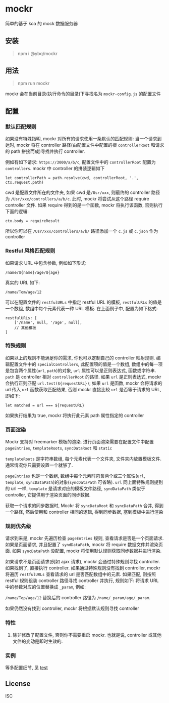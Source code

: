 # mockr
简单的基于 koa 的 mock 数据服务器


## 安装

> npm i @ybq/mockr

## 用法

> npm run mockr

mockr 会在当前目录(执行命令的目录)下寻找名为 `mockr-config.js` 的配置文件

## 配置

### 默认匹配规则
如果没有特殊指明, mockr 对所有的请求使用一条默认的匹配规则: 当一个请求到达时, mockr 将在 controller 路径(由配置文件中配置的根 `controllerRoot` 和请求的 path 拼接而成)寻找并执行 controller.

例如有如下请求: `https://3000/a/b/c`, 配置文件中的 `controllerRoot` 配置为 `controllers`. mockr 中 controller 的拼装逻辑如下
```
let controllerPath = path.resolve(cwd, controllerRoot, '.', ctx.request.path)
```
cwd 是配置文件所在的文件夹, 如果 cwd 是`/Usr/xxx`, 则最终的 controller 路径为 `/Usr/xxx/controllers/a/b/c`. 此时, mockr 将尝试从这个路径 require controller 文件. 如果 require 得到的是一个函数, mockr 将执行该函数, 否则执行下面的逻辑:

```
ctx.body = requireResult
```
所以你可以在 `/Usr/xxx/controllers/a/b/` 路径添加一个 `c.js` 或 `c.json` 作为 controller

### Restful 风格匹配规则
如果请求 URL 中包含参数, 例如如下形式:

`/name/${name}/age/${age}`

真实的 URL 如下:

`/name/Tom/age/12`

可以在配置文件的 `restfulURLs` 中指定 restful URL 的模板, `restfulURLs` 的值是一个数组, 数组中每个元素代表一种 URL 模板. 在上面例子中, 配置为如下格式:

```
restfulURLs: [
    ['/name', null, '/age', null],
    // 其他模板
]
```

### 特殊规则
如果以上的规则不能满足你的需求, 你也可以定制自己的 controller 映射规则. 编辑配置文件中的 `specialControllers`, 此配置项的值是一个数组, 数组中的每一项是包含两个属性(`url`, `path`)的对象, `url` 属性可以是正则表达式, 函数或字符串. `path` 是 controller 相对 `controllerRoot` 的路径. 如果 `url` 是正则表达式, mockr 会执行正则匹配 `url.test(${requestURL})`; 如果 `url` 是函数, mockr 会将请求的 url 传入 `url` 函数获取匹配结果, 否则 mockr 直接比较 `url` 是否等于请求的 URL, 即如下:
```
let matched = url === ${requestURL}
```
如果执行结果为 true, mockr 将执行此元素 path 属性指定的 controller

### 页面渲染
Mockr 支持对 freemarker 模板的渲染. 进行页面渲染需要在配置文件中配置 `pageEntries`, `templateRoots`, `syncDataRoot` 和 `static`

`templateRoots` 是字符串数组, 每个元素代表一个文件夹, 文件夹内放置模板文件. 通常情况你只需要设置一个就够了.

`pageEntries` 也是一个数组, 数组中每个元素时包含两个或三个属性(`url`, `template`, `syncDataPath`)的对象(`syncDataPath` 可省略). `url` 同上面特殊规则提到的 url 一样, `template` 是请求对应的模板文件路径, `syndDataPath` 类似于 controller, 它提供用于渲染页面的同步数据.

获取一个请求的同步数据时, Mockr 将 `syncDataRoot` 和 `syncDataPath` 合并, 得到一个路径, 然后使用和 controller 相同的逻辑, 得到同步数据, 塞到模板中进行渲染

### 规则优先级
请求到来是, mockr 先遍历检查 `pageEntries` 规则, 查看请求是否是一个页面请求. 如果是页面请求, 并且配置了 `syndDataPath`, mockr 将 require 数据文件并渲染页面. 如果 `syncDataPath` 没配置, mockr 将使用默认规则获取同步数据并进行渲染.

如果请求不是页面请求(例如 ajax 请求), mockr 会通过特殊规则寻找 controller. 如果找到了, 直接执行 controller.
如果通过特殊规则没有找到 controller, mockr 将遍历 `restfulURLs` 查看请求的 url 是否匹配数组中的元素. 如果匹配, 则按照 restful 规则组装 controller 路径寻找 controller 并执行, 规则如下:
将请求 URL 中的参数对应的位置替换成 `_param`, 例如:

`/name/Top/age/12` 替换后的 controller 路径为 `/name/_param/age/_param`.

如果仍然没有找到 controller, mockr 将根据默认规则寻找 controller


### 特性

1. 除非修改了配置文件, 否则你不需要重启 mockr. 也就是说, controller 或其他文件的变动是即时生效的.

### 实例
等多配置细节, 见 [test](https://github.com/yubaoquan/mockr/tree/master/test)

## License

ISC